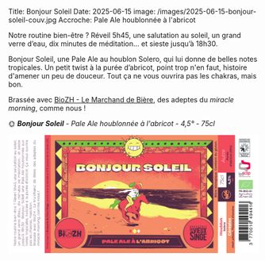 Title: Bonjour Soleil
Date: 2025-06-15
image: /images/2025-06-15-bonjour-soleil-couv.jpg
Accroche: Pale Ale houblonnée à l'abricot

Notre routine bien-être ? Réveil 5h45, une salutation au soleil, un grand verre d’eau, dix minutes de méditation... et sieste jusqu’à 18h30.

Bonjour Soleil, une Pale Ale au houblon Solero, qui lui donne de belles notes tropicales. Un petit twist à la purée d’abricot, point trop n'en faut, histoire d'amener un peu de douceur. Tout ça ne vous ouvrira pas les chakras, mais bon.

Brassée avec [BioZH - Le Marchand de Bière](https://www.biozh.fr/), des adeptes du *miracle morning*, comme nous !

🌞 ***Bonjour Soleil** - Pale Ale houblonnée à l'abricot - 4,5° - 75cl*

![](/images/2025-06-15-bonjour-soleil-01.png)








